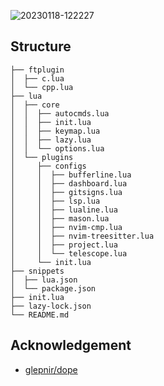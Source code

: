 ![20230118-122227](https://cdn.staticaly.com/gh/dindin12138/IMG@master/2023/01/20230118-122227.png)

## Structure

```
├── ftplugin
│  ├── c.lua
│  └── cpp.lua
├── lua
│  ├── core
│  │  ├── autocmds.lua
│  │  ├── init.lua
│  │  ├── keymap.lua
│  │  ├── lazy.lua
│  │  └── options.lua
│  └── plugins
│     ├── configs
│     │  ├── bufferline.lua
│     │  ├── dashboard.lua
│     │  ├── gitsigns.lua
│     │  ├── lsp.lua
│     │  ├── lualine.lua
│     │  ├── mason.lua
│     │  ├── nvim-cmp.lua
│     │  ├── nvim-treesitter.lua
│     │  ├── project.lua
│     │  └── telescope.lua
│     └── init.lua
├── snippets
│  ├── lua.json
│  └── package.json
├── init.lua
├── lazy-lock.json
└── README.md
```
## Acknowledgement

- [glepnir/dope](https://github.com/glepnir/dope)
